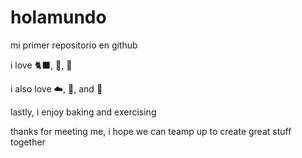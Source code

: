 # holamundo

mi primer repositorio en github

i love :black_cat:, :tangerine:, :deciduous_tree:

i also love :cloud:, :tulip:, and :baguette_bread:

lastly, i enjoy baking and exercising

thanks for meeting me, 
i hope we can teamp up to create great stuff together

